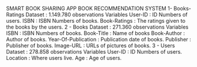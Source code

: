 SMART BOOK SHARING APP
BOOK RECOMMENDATION SYSTEM
1- Books-Ratings Dataset : 1.149.780 observations
Variables
User-ID : ID Numbers of users.
ISBN : ISBN Numbers of books.
Book-Ratings : The ratings given to the books by the users.
2 - Books Dataset : 271.360 observations
Variables
ISBN : ISBN Numbers of books.
Book-Title : Name of books
Book-Author : Author of books.
Year-Of-Publication : Publication date of books.
Publisher : Publisher of books.
Image-URL : URLs of pictures of books.
3 - Users Dataset : 278.858 observations
Variables
User-ID : ID Numbers of users.
Location : Where users live.
Age : Age of users.
